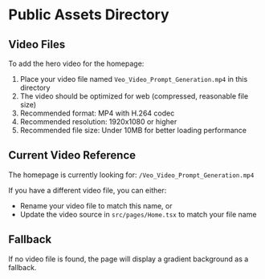 # Public Assets Directory

## Video Files

To add the hero video for the homepage:

1. Place your video file named `Veo_Video_Prompt_Generation.mp4` in this directory
2. The video should be optimized for web (compressed, reasonable file size)
3. Recommended format: MP4 with H.264 codec
4. Recommended resolution: 1920x1080 or higher
5. Recommended file size: Under 10MB for better loading performance

## Current Video Reference

The homepage is currently looking for: `/Veo_Video_Prompt_Generation.mp4`

If you have a different video file, you can either:
- Rename your video file to match this name, or
- Update the video source in `src/pages/Home.tsx` to match your file name

## Fallback

If no video file is found, the page will display a gradient background as a fallback. 